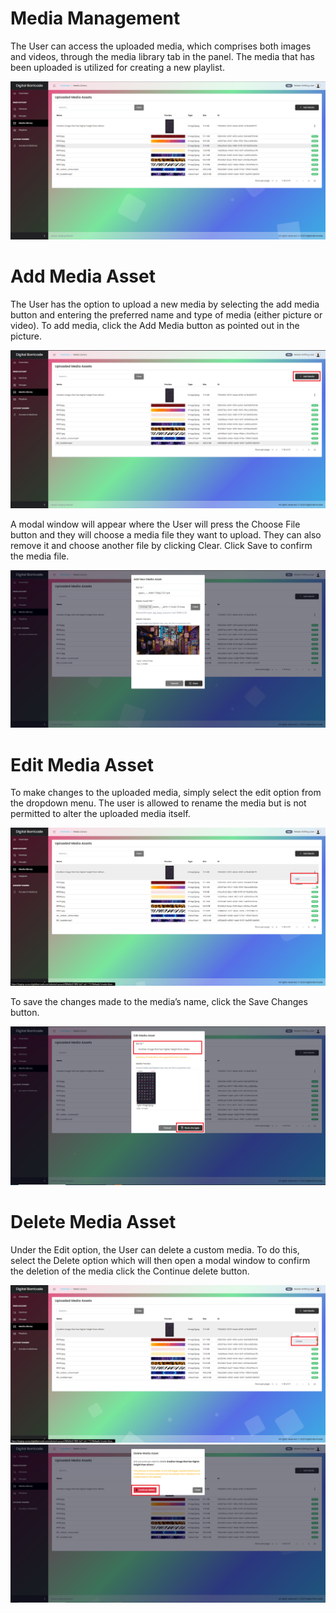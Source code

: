 # Media Management

<div class="description">

The User can access the uploaded media, which comprises both images and videos, through the media library tab in the panel. The media that has been uploaded is utilized for creating a new playlist.

![uploaded_media_assets](/images/image0502.png ":size=100%")

</div>

# Add Media Asset

<div class="description">

The User has the option to upload a new media by selecting the add media button and entering the preferred name and type of media (either picture or video). To add media, click the Add Media button as pointed out in the picture.

![add_media_assets](/images/image312.png ":size=100%")

A modal window will appear where the User will press the Choose File button and they will choose a media file they want to upload. They can also remove it and choose another file by clicking Clear. Click Save to confirm the media file.

![add_media_assets](/images/image313.png ":size=100%")

</div>

# Edit Media Asset

<div class="description">

To make changes to the uploaded media, simply select the edit option from the dropdown menu. The user is allowed to rename the media but is not permitted to alter the uploaded media itself.

![add_media_assets](/images/image314.png ":size=100%")

To save the changes made to the media’s name, click the Save Changes button.

![add_media_assets](/images/image315.png ":size=100%")

</div>

# Delete Media Asset

<div class="description">

Under the Edit option, the User can delete a custom media. To do this, select the Delete option which will then open a modal window to confirm the deletion of the media click the Continue delete button.

![add_media_assets](/images/image316.png ":size=100%")
![add_media_assets](/images/image317.png ":size=100%")

</div>